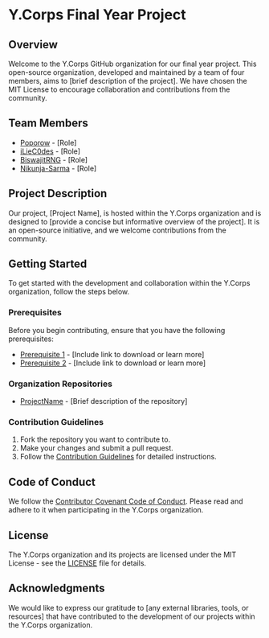 # Y.Corps Final Year Project

## Overview

Welcome to the Y.Corps GitHub organization for our final year project. This open-source organization, developed and maintained by a team of four members, aims to [brief description of the project]. We have chosen the MIT License to encourage collaboration and contributions from the community.

## Team Members

- [Poporow](https://github.com/poporow) - [Role]
- [iLieC0des](https://github.com/iLieC0des) - [Role]
- [BiswajitRNG](https://github.com/BiswajitRNG) - [Role]
- [Nikunja-Sarma](https://github.com/Nikunja-Sarma) - [Role]

## Project Description

Our project, [Project Name], is hosted within the Y.Corps organization and is designed to [provide a concise but informative overview of the project]. It is an open-source initiative, and we welcome contributions from the community.

## Getting Started

To get started with the development and collaboration within the Y.Corps organization, follow the steps below.

### Prerequisites

Before you begin contributing, ensure that you have the following prerequisites:

- [Prerequisite 1](notion://www.notion.so/xnikunja/Y-Corps-a037749889064ea88eec5b06b3843a7a#) - [Include link to download or learn more]
- [Prerequisite 2](notion://www.notion.so/xnikunja/Y-Corps-a037749889064ea88eec5b06b3843a7a#) - [Include link to download or learn more]

### Organization Repositories

- [ProjectName](https://github.com/YCorps/ProjectName) - [Brief description of the repository]

### Contribution Guidelines

1. Fork the repository you want to contribute to.
2. Make your changes and submit a pull request.
3. Follow the [Contribution Guidelines](notion://www.notion.so/xnikunja/CONTRIBUTING.md) for detailed instructions.

## Code of Conduct

We follow the [Contributor Covenant Code of Conduct](notion://www.notion.so/xnikunja/CODE_OF_CONDUCT.md). Please read and adhere to it when participating in the Y.Corps organization.

## License

The Y.Corps organization and its projects are licensed under the MIT License - see the [LICENSE](notion://www.notion.so/xnikunja/LICENSE) file for details.

## Acknowledgments

We would like to express our gratitude to [any external libraries, tools, or resources] that have contributed to the development of our projects within the Y.Corps organization.
